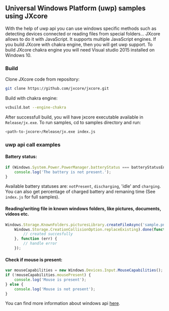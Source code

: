 ## Universal Windows Platform (uwp) samples using JXcore

With the help of uwp api you can use windows specific methods such as detecting devices connected or reading files from special folders... JXcore allows to do it with JavaScript. It supports multiple JavaScript engines. If you build JXcore with chakra engine, then you will get uwp support. To build JXcore chakra engine you will need Visual studio 2015 installed on Windows 10.

### Build

Clone JXcore code from repository:

```bash
git clone https://github.com/jxcore/jxcore.git
```

Build with chakra engine:

```bash
vcbuild.bat --engine-chakra
```

After successfull build, you will have jxcore executable available in `Release/jx.exe`.
To run samples, cd to samples directory and run:

```bash
<path-to-jxcore>/Release/jx.exe index.js
```

### uwp api call examples

#### Battery status:

```javascript
if (Windows.System.Power.PowerManager.batteryStatus === batteryStatusEnum.notPresent) {
	console.log('The battery is not present.');
}
```

Available battery statuses are: `notPresent`, `discharging`, 'idle' and `charging`.
You can also get percentage of charged battery and remaning time (See `index.js` for full samples).

#### Reading/writing file in known windows folders, like pictures, documents, videos etc.

```javascript
Windows.Storage.KnownFolders.picturesLibrary.createFileAsync('sample.png',
	Windows.Storage.CreationCollisionOption.replaceExisting).done(function () {
		// created succesfully
	}, function (err) {
		// handle error
	});
```

#### Check if mouse is present:

```javascript
var mouseCapabilities = new Windows.Devices.Input.MouseCapabilities();
if (!mouseCapabilities.mousePresent) {
	console.log('Mouse is present');
} else {
	console.log('Mouse is not present');
}
```

You can find more information about windows api [here](https://msdn.microsoft.com/en-us/library/windows/apps/br211377.aspx).

